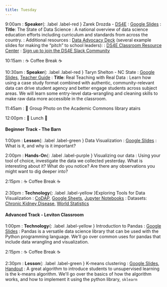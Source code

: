 ```yaml
---
title: Tuesday
---
```


9:00am
: **Speaker**{: .label .label-red } Zarek Drozda - [DS4E](https://www.datascience4everyone.org/)
  : [Google Slides](https://docs.google.com/presentation/d/1NFo6GMjGhF7rW_5CnvEfUtXi7ZS0X_e7/edit?usp=sharing&ouid=117505507036636292897&rtpof=true&sd=true)
: **Title**: The State of Data Science
: A national overview of data science education efforts including curriculum and standards from across the country. 
: Additional resources
: [Data Advocacy Deck](https://bit.ly/dataedudeck) (several example slides for making the “pitch” to school leaders): 
: [DS4E Classroom Resource Center](https://www.datascience4everyone.org/resources)
: [Sign up to join the DS4E Slack Community](https://join.slack.com/t/datascience4everyone/shared_invite/zt-197w7jo1y-IUZonY4E5SUbjs92iLIDhw)

10:15am
: ☕ Coffee Break ☕

10:30am
: **Speaker**{: .label .label-red } Taryn Shelton - NC State
  : [Google Slides](https://docs.google.com/presentation/d/1dDXofqkqv0M0x0e_Qwtcb7RqJtbrWM3HOriyBsZlkF4/edit?usp=sharing), [Teacher Guide](https://docs.google.com/document/d/1maXj_fResbVfy-GdSqOJTT1IhhY-CmaC4qsLgW4nRqw/edit?usp=sharing)
: **Title**: Real Teaching with Real Data
: Learn how using a case study format combined with authentic, community-relevant data can drive student agency and better engage students across subject areas. We will learn some entry-level data-wrangling and cleaning skills to make raw data more accessible in the classroom.

11:45am
 : 📸 Group Photo on the Academic Commons library atairs

12:00pm
 : 🥘 Lunch 🥘

#### Beginner Track - The Barn
1:00pm 
: **Lesson**{: .label .label-green } Data Visualization
  : [Google Slides](https://docs.google.com/presentation/d/1k3vfQO6MT70oaTEuN7GPncInJf-czp7ug0ZPQlxUxtI/edit?usp=sharing)
: What is it, and why is it important?

2:00pm
: **Hands-On**{: .label .label-purple } Visualizing our data
: Using your tool of choice, investigate the data we collected yesterday. What is interesting about it? What do you notice? Are there any observations you might want to dig deeper into?

2:15pm
: ☕ Coffee Break ☕

2:30pm
: **Technology**{: .label .label-yellow }Exploring Tools for Data Visualization
  : [CoDAP](https://codap.concord.org/), [Google Sheets](https://sheets.google.com), [Jupyter Notebooks](https://datahub.ncssm.edu)
: Datasets: [Chronic Kidney Disease](https://raw.githubusercontent.com/ncssm/dssi23/main/assets/data/ckd.csv), [World Statistics](https://raw.githubusercontent.com/ncssm/dssi24-materials/main/data/world_data.csv)

#### Advanced Track - Leviton Classroom
1:00pm 
: **Technology**{: .label .label-yellow } Introduction to Pandas
  : [Google Slides](https://docs.google.com/presentation/d/1aBZMs_hD2b4wdhIFmYMD95zywdcbmRMbZi1lyIc6UoI/edit?usp=sharing)
: Pandas is a versatile data science library that can be used with the Python programming language. We'll go over common uses for pandas that include data wrangling and visualization.

2:15pm
: ☕ Coffee Break ☕

2:30pm
: **Lesson**{: .label .label-green } K-means clustering
  : [Google Slides](https://docs.google.com/presentation/d/1Nwn3opPABaeR1j9S6o6-S-bwNkQImr3TSW0YuKZl50c/edit?usp=sharing), [Handout](https://docs.google.com/document/d/1gIgnqAhXGIi_3zQ4see4itRsoETvYlD4okv8JZgw8UM/edit?usp=sharing)
: A great algorithm to introduce students to unsupervised learning is the k-means algorithm. We'll go over the basics of how the algorithm works, and how to implement it using the python library, `sklearn`
